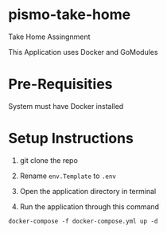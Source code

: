 # pismo-take-home
Take Home Assingnment


This Application uses Docker and GoModules 

# Pre-Requisities 


System must have Docker installed 


# Setup Instructions


1. git clone the repo
2. Rename `env.Template` to `.env`
3. Open the application directory in terminal 

4. Run the application through this command 

`docker-compose -f docker-compose.yml up -d`




